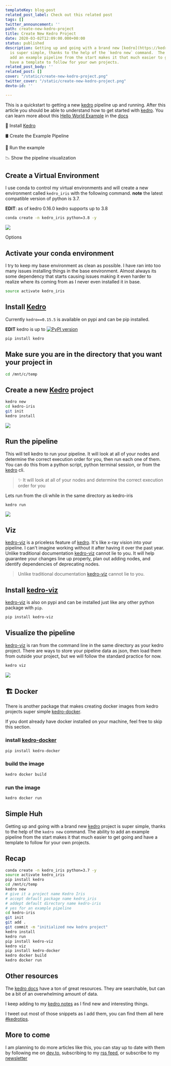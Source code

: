 ```yaml
---
templateKey: blog-post
related_post_label: Check out this related post
tags: []
twitter_announcement: ''
path: create-new-kedro-project
title: Create New Kedro Project
date: 2020-03-02T12:09:00.000+00:00
status: published
description: Getting up and going with a brand new [kedro](https://kedro.readthedocs.io) project
  is super simple, thanks to the help of the `kedro new` command.  The ability to
  add an example pipeline from the start makes it that much easier to get going and
  have a template to follow for your own projects.
related_post_body: ''
related_post: []
cover: "/static/create-new-kedro-project.png"
twitter_cover: "/static/create-new-kedro-project.png"
devto-id: ''

---
```

This is a quickstart to getting a new [kedro](https://kedro.readthedocs.io) pipeline up and running.  After this article you should be able to understand how to get started with [kedro](https://kedro.readthedocs.io).  You can learn more about this [Hello World Example](https://kedro.readthedocs.io/en/stable/02_getting_started/04_hello_world.html) in the [docs](https://kedro.readthedocs.io/en/stable/02_getting_started/04_hello_world.html)

🧹 Install [Kedro](https://kedro.readthedocs.io)

🛢 Create the Example Pipeline

💨 Run the example

📉 Show the pipeline visualization

## Create a Virtual Environment

I use conda to control my virtual environments and will create a new environment called `kedro_iris` with the following command.  **note** the latest compatible version of python is 3.7.

**EDIT**: as of kedro 0.16.0 kedro supports up to 3.8

``` bash
conda create -n kedro_iris python=3.8 -y
```

![](https://waylonwalker.com/conda-create-kedro-iris.gif)

Options

## Activate your conda environment

I try to keep my base environment as clean as possible.  I have ran into too many issues installing things in the base environment.  Almost always its some dependency that starts causing issues making it even harder to realize where its coming from as I never even installed it in base.

``` bash
source activate kedro_iris
```

## Install [Kedro](https://kedro.readthedocs.io)

Currently `kedro==0.15.5` is available on pypi and can be pip installed.

**EDIT** kedro is up to [![PyPI version](https://badge.fury.io/py/kedro.svg)](https://pypi.org/project/kedro/)

``` bash
pip install kedro
```

## Make sure you are in the directory that you want your project in

``` bash
cd /mnt/c/temp
```

## Create a new [Kedro](https://kedro.readthedocs.io) project

``` bash
kedro new
cd kedro-iris
git init
kedro install
```

![](https://waylonwalker.com/kedro-new-iris.gif)

## Run the pipeline

This will tell kedro to run your pipeline.  It will look at all of your nodes and determine the correct execution order for you, then run each one of them.  You can do this from a python script, python terminal session, or from the [kedro](https://kedro.readthedocs.io) cli.

> ✨ It will look at all of your nodes and determine the correct execution order for you

Lets run from the cli while in the same directory as kedro-iris

``` bash
kedro run
```

![](https://waylonwalker.com/kedro-new-iris.gif)

## Viz

[kedro-viz](https://github.com/quantumblacklabs/kedro-viz) is a priceless feature of [kedro](https://kedro.readthedocs.io).  It's like x-ray vision into your pipeline.  I can't imagine working without it after having it over the past year.  Unlike traditional documentation [kedro-viz](https://github.com/quantumblacklabs/kedro-viz) cannot lie to you.  It will help guarantee your changes line up properly, plan out adding nodes, and identify dependencies of deprecating nodes.

> Unlike traditional documentation [kedro-viz](https://github.com/quantumblacklabs/kedro-viz) cannot lie to you.

## Install [kedro-viz](https://github.com/quantumblacklabs/kedro-viz)

[kedro-viz](https://github.com/quantumblacklabs/kedro-viz) is also on pypi and can be installed just like any other python package with `pip`.

```bash
pip install kedro-viz
```

## Visualize the pipeline

[kedro-viz](https://github.com/quantumblacklabs/kedro-viz) is ran from the command line in the same directory as your kedro project.  There are ways to store your pipeline data as json, then load them from outside your project, but we will follow the standard practice for now.

``` bash
kedro viz
```

![](https://waylonwalker.com/kedro-viz-iris.gif)

## 🏗 Docker

There is another package that makes creating docker images from kedro projects super simple [kedro-docker](https://github.com/quantumblacklabs/kedro-docker).

If you dont already have docker installed on your machine, feel free to skip this section.

### install [kedro-docker](https://github.com/quantumblacklabs/kedro-docker)

``` bash
pip install kedro-docker
```

### build the image

``` bash
kedro docker build
```

### run the image

``` bash
kedro docker run
```

## Simple Huh

Getting up and going with a brand new [kedro](https://kedro.readthedocs.io) project is super simple, thanks to the help of the `kedro new` command.  The ability to add an example pipeline from the start makes it that much easier to get going and have a template to follow for your own projects.

## Recap

``` bash
conda create -n kedro_iris python=3.7 -y
source activate kedro_iris
pip install kedro
cd /mnt/c/temp
kedro new
# give it a project name Kedro Iris
# accept default package name kedro_iris
# addept default directory name kedro-iris
# yes for an example pipeline
cd kedro-iris
git init
git add .
git commit -m "initialized new kedro project"
kedro install
kedro run
pip install kedro-viz
kedro viz
pip install kedro-docker
kedro docker build
kedro docker run
```

## Other resources

The [kedro docs](https://kedro.readthedocs.io/) have a ton of great resources.  They are searchable, but can be a bit of an overwhelming amount of data.

I keep adding to my [kedro notes](https://waylonwalker.com/notes/kedro/) as I find new and interesting things.

I tweet out most of those snippets as I add them, you can find them all here [#kedrotips](https://twitter.com/search?q=%23kedrotips).

## More to come

I am planning to do more articles like this, you can stay up to date with them by following me on [dev.to](https://dev.to/waylonwalker), subscribing to my [rss feed](https://waylonwalker.com/blog/rss.xml), or subscribe to my [newsletter](https://waylonwalker.com/newsletter)
